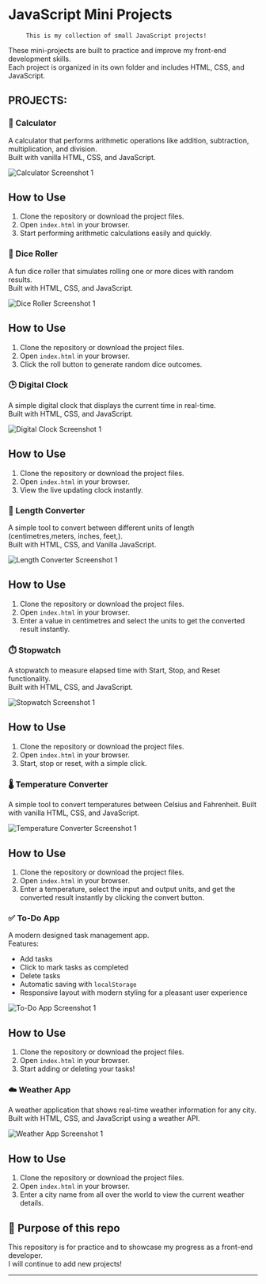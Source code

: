  # JavaScript Mini Projects

         This is my collection of small JavaScript projects!  
These mini-projects are built to practice and improve my front-end development skills.  
  Each project is organized in its own folder and includes HTML, CSS, and JavaScript.

##  PROJECTS:

### 🧮 Calculator
A calculator that performs arithmetic operations like addition, subtraction, multiplication, and division.  
Built with vanilla HTML, CSS, and JavaScript.

![Calculator Screenshot 1](Calculator/calculator-screenshot1.png)
## How to Use

1. Clone the repository or download the project files.
2. Open `index.html` in your browser.
3. Start performing arithmetic calculations easily and quickly.


### 🎲 Dice Roller
A fun dice roller that simulates rolling one or more dices with random results.  
Built with  HTML, CSS, and JavaScript.

![Dice Roller Screenshot 1](Dice%20roller/screenshot1.jpg)

## How to Use

1. Clone the repository or download the project files.
2. Open `index.html` in your browser.
3. Click the roll button to generate random dice outcomes.

### 🕒 Digital Clock
A simple digital clock that displays the current time in real-time.  
Built with HTML, CSS, and JavaScript.

![Digital Clock Screenshot 1](Digital%20clock/screenshot1.jpg)

## How to Use

1. Clone the repository or download the project files.
2. Open `index.html` in your browser.
3. View the live updating clock instantly.

### 📏 Length Converter
A simple tool to convert between different units of length (centimetres,meters, inches, feet,).  
Built with HTML, CSS, and Vanilla JavaScript.

![Length Converter Screenshot 1](Length%20converter/screenshot1.jpg)

## How to Use

1. Clone the repository or download the project files.
2. Open `index.html` in your browser.
3. Enter a value in centimetres and select the units to get the converted result instantly.


### ⏱️ Stopwatch
A stopwatch to measure elapsed time with Start, Stop, and Reset functionality.  
Built with HTML, CSS, and JavaScript.

![Stopwatch Screenshot 1](Stopwatch/screenshot1.jpg)

## How to Use

1. Clone the repository or download the project files.
2. Open `index.html` in your browser.
3. Start, stop or reset, with a simple click.

### 🌡️ Temperature Converter
A simple tool to convert temperatures between Celsius and Fahrenheit. 
Built with vanilla HTML, CSS, and JavaScript.

![Temperature Converter Screenshot 1](Temperature%20converter/screenshot1.jpg)

## How to Use

1. Clone the repository or download the project files.
2. Open `index.html` in your browser.
3. Enter a temperature, select the input and output units, and get the converted result instantly by clicking the convert button.

### ✅ To-Do App
A modern designed task management app.  
Features:
- Add tasks
- Click to mark tasks as completed
- Delete tasks
- Automatic saving with `localStorage`
- Responsive layout with modern styling for a pleasant user experience

![To-Do App Screenshot 1](Todo-App/todo-app-screenshot2.png)

## How to Use
1. Clone the repository or download the project files.
2. Open `index.html` in your browser.
3. Start adding or deleting your tasks!

### ☁️ Weather App
A weather application that shows real-time weather information for any city.  
Built with HTML, CSS, and JavaScript using a weather API.

![Weather App Screenshot 1](Weather-App/screenshot1.jpg)

## How to Use

1. Clone the repository or download the project files.
2. Open `index.html` in your browser.
3. Enter a city name from all over the world to view the current weather details.














## 🔧 Purpose of this repo
This repository is for practice and to showcase my progress as a front-end developer.  
I will continue to add new projects!

---
